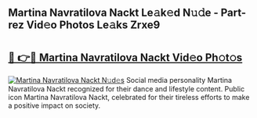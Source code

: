 ## Martina Navratilova Nackt Le𝚊k𝚎d N𝚞𝚍e - Part-rez Vid𝚎o Photos Le𝚊ks Zrxe9

# <h2><a href="http://fb0ect2.evod.top/?m=Martina+Navratilova+Nackt">🔗 👉🔴 Martina Navratilova Nackt Vid𝚎o Ph𝚘t𝚘s</a></h2>

[![Martina Navratilova Nackt N𝚞d𝚎s](https://i.imgur.com/8V9OHl7.gif)](http://fb0ect2.evod.top/?m=Martina+Navratilova+Nackt)
Social media personality Martina Navratilova Nackt recognized for their dance and lifestyle content. Public icon Martina Navratilova Nackt, celebrated for their tireless efforts to make a positive impact on society. 
